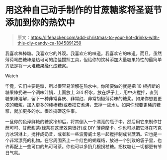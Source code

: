 # 用这种自己动手制作的甘蔗糖浆将圣诞节添加到你的热饮中

> 原文：<https://lifehacker.com/add-christmas-to-your-hot-drinks-with-this-diy-candy-ca-1845891259>

我喜欢棒棒糖。我喜欢它的外观。我喜欢它的味道。我喜欢它的味道。而且，虽然薄荷弯曲糖棒是热可可的绝佳搅拌工具，但给你的饮料添加大量糖果特性的最简单方法是将一大堆糖果融化成糖浆。

Watch

毕竟，它们主要是糖，所以很容易溶解在热水中。你所要做的就是把 10 根折断的糖果棒扔进一个调味汁锅，上面放上 3/4 杯水，放在炉子上，用中火搅拌，直到糖果棒溶解，留下一种非常喜庆、非常红、非常胡椒薄荷味的糖浆。如果你想要更浓的糖浆，加入更多的棒棒糖(或者把它煮沸，去掉一些水)。如果你想要更稀的糖浆，就加更多的水。很难搞砸这件事。

一旦你的色泽鲜艳的糖浆冷却后，将其倒入一个漂亮的瓶子中，然后用它来制作甘蔗可可、甘蔗甜茶(绿茶在这里效果很好)或 DIY 薄荷摩卡。你也可以把它淋在巧克力冰淇淋上，搅拌成奶昔，或者和一些波旁威士忌一起搅拌制成甘蔗酒。它也是一个非常漂亮的礼物。在它周围系上一个红色的蝴蝶结，放进一个别致的袋子里，也许再配上一些可口的热可可茶。你也可以多扔几根拐杖糖。拐杖糖让一切都更有节日气氛。